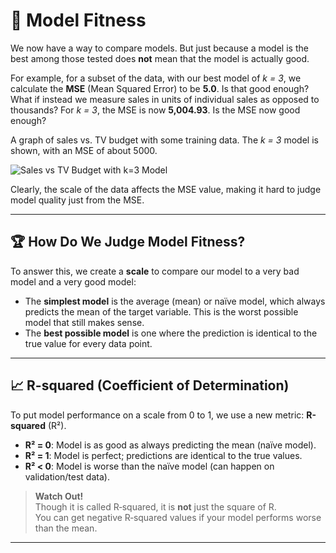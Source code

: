 # 📏 Model Fitness

We now have a way to compare models. But just because a model is the best among those tested does **not** mean that the model is actually good.

For example, for a subset of the data, with our best model of *k = 3*, we calculate the **MSE** (Mean Squared Error) to be **5.0**. Is that good enough?  
What if instead we measure sales in units of individual sales as opposed to thousands? For *k = 3*, the MSE is now **5,004.93**. Is the MSE now good enough?

A graph of sales vs. TV budget with some training data. The *k = 3* model is shown, with an MSE of about 5000.

![Sales vs TV Budget with k=3 Model](image.png)

Clearly, the scale of the data affects the MSE value, making it hard to judge model quality just from the MSE.

---

## 🏆 How Do We Judge Model Fitness?

To answer this, we create a **scale** to compare our model to a very bad model and a very good model:

- The **simplest model** is the average (mean) or naïve model, which always predicts the mean of the target variable. This is the worst possible model that still makes sense.
- The **best possible model** is one where the prediction is identical to the true value for every data point.

---

## 📈 R-squared (Coefficient of Determination)

To put model performance on a scale from 0 to 1, we use a new metric: **R-squared** (R²).

- **R² = 0**: Model is as good as always predicting the mean (naïve model).
- **R² = 1**: Model is perfect; predictions are identical to the true values.
- **R² < 0**: Model is worse than the naïve model (can happen on validation/test data).

> **Watch Out!**  
> Though it is called R‑squared, it is **not** just the square of R.  
> You can get negative R‑squared values if your model performs worse than the mean.

---